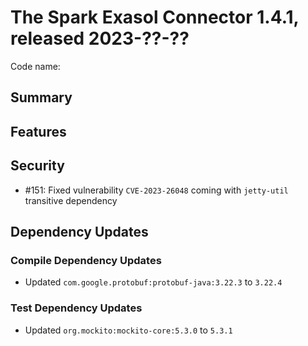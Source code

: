 # The Spark Exasol Connector 1.4.1, released 2023-??-??

Code name:

## Summary

## Features

## Security

* #151: Fixed vulnerability `CVE-2023-26048` coming with `jetty-util` transitive dependency
## Dependency Updates

### Compile Dependency Updates

* Updated `com.google.protobuf:protobuf-java:3.22.3` to `3.22.4`

### Test Dependency Updates

* Updated `org.mockito:mockito-core:5.3.0` to `5.3.1`
